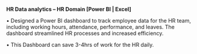 **HR Data analytics – HR Domain [Power BI | Excel]**



• Designed a Power BI dashboard to track employee data for the HR team, including working hours, attendance, 
performance, and leaves. The dashboard streamlined HR processes and increased efficiency.


• This Dashboard can save 3-4hrs of work for the HR daily.

